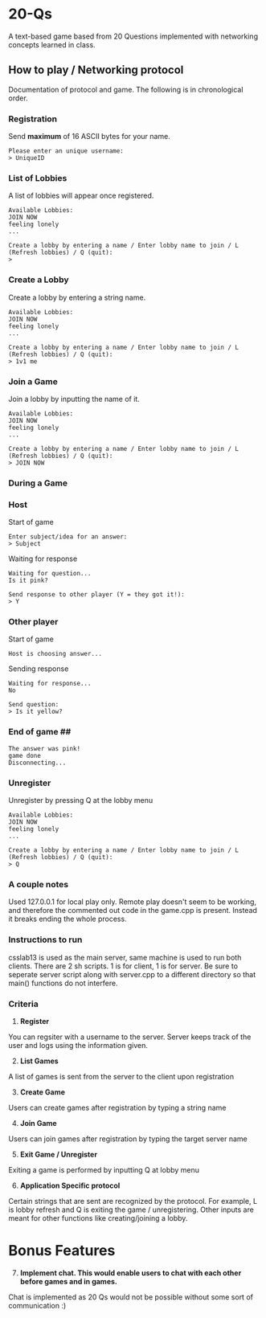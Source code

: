 # 20-Qs
A text-based game based from 20 Questions implemented with networking concepts learned in class.

## How to play / Networking protocol ##
Documentation of protocol and game. The following is in chronological order.

### Registration ###
Send __maximum__ of 16 ASCII bytes for your name.
```
Please enter an unique username:
> UniqueID
```
### List of Lobbies ###
A list of lobbies will appear once registered.
```
Available Lobbies:
JOIN NOW
feeling lonely
...

Create a lobby by entering a name / Enter lobby name to join / L (Refresh lobbies) / Q (quit):
> 
```
### Create a Lobby ###
Create a lobby by entering a string name.
```
Available Lobbies:
JOIN NOW
feeling lonely
...

Create a lobby by entering a name / Enter lobby name to join / L (Refresh lobbies) / Q (quit):
> 1v1 me
```
### Join a Game ###
Join a lobby by inputting the name of it.
```
Available Lobbies:
JOIN NOW
feeling lonely
...

Create a lobby by entering a name / Enter lobby name to join / L (Refresh lobbies) / Q (quit):
> JOIN NOW
```

### During a Game ###
### Host ###
Start of game
```
Enter subject/idea for an answer:
> Subject
```

Waiting for response
```
Waiting for question...
Is it pink?

Send response to other player (Y = they got it!):
> Y
```

### Other player ###
Start of game
```
Host is choosing answer...
```

Sending response
```
Waiting for response...
No

Send question:
> Is it yellow?
```

### End of game ## #
```
The answer was pink!
game done
Disconnecting...
```

### Unregister ###
Unregister by pressing Q at the lobby menu
```
Available Lobbies:
JOIN NOW
feeling lonely
...

Create a lobby by entering a name / Enter lobby name to join / L (Refresh lobbies) / Q (quit):
> Q
```

### A couple notes ###
Used 127.0.0.1 for local play only. Remote play doesn't seem to be working, and therefore the commented out code in the game.cpp is present. Instead it breaks ending the whole process.

### Instructions to run ###
csslab13 is used as the main server, same machine is used to run both clients. 
There are 2 sh scripts. 1 is for client, 1 is for server. Be sure to seperate server script along with server.cpp to a different directory so that main() functions do not interfere.

### Criteria ###
1)  __Register__

You can regsiter with a username to the server. Server keeps track of the user and logs using the information given.

2)  __List Games__

A list of games is sent from the server to the client upon registration

3)  __Create Game__

Users can create games after registration by typing a string name

4)  __Join Game__

Users can join games after registration by typing the target server name

5)  __Exit Game / Unregister__

Exiting a game is performed by inputting Q at lobby menu

6)  __Application Specific protocol__

Certain strings that are sent are recognized by the protocol. For example, L is lobby refresh and Q is exiting the game / unregistering.
Other inputs are meant for other functions like creating/joining a lobby.


# Bonus Features #

7)  __Implement chat.  This would enable users to chat with each other before games and in games.__

Chat is implemented as 20 Qs would not be possible without some sort of communication :)
